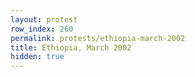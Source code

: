 ```yaml
---
layout: protest
row_index: 260
permalink: protests/ethiopia-march-2002
title: Ethiopia, March 2002
hidden: true
---
```

